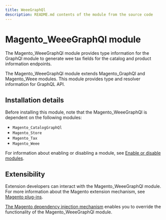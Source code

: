 ```yaml
---
title: WeeeGraphQl
description: README.md contents of the module from the source code
---
```


# Magento_WeeeGraphQl module

The Magento_WeeeGraphQl module provides type information for the GraphQl module to generate wee tax fields for the catalog and product information endpoints.

The Magento_WeeeGraphQl module extends Magento_GraphQl and Magento_Weee modules. This module provides type and resolver information for GraphQL API.

## Installation details

Before installing this module, note that the Magento_WeeeGraphQl is dependent on the following modules:

- `Magento_CatalogGraphQl`
- `Magento_Store`
- `Magento_Tax`
- `Magento_Weee`

For information about enabling or disabling a module, see [Enable or disable modules](https://devdocs.magento.com/guides/v2.4/install-gde/install/cli/install-cli-subcommands-enable.html).

## Extensibility

Extension developers can interact with the Magento_WeeeGraphQl module. For more information about the Magento extension mechanism, see [Magento plug-ins](https://devdocs.magento.com/guides/v2.4/extension-dev-guide/plugins.html).

[The Magento dependency injection mechanism](https://devdocs.magento.com/guides/v2.4/extension-dev-guide/depend-inj.html) enables you to override the functionality of the Magento_WeeeGraphQl module.
